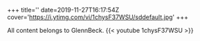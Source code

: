+++
title=''
date=2019-11-27T16:17:54Z
cover='https://i.ytimg.com/vi/1chysF37WSU/sddefault.jpg'
+++

All content belongs to GlennBeck.
{{< youtube 1chysF37WSU >}}
